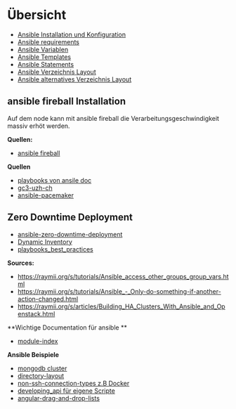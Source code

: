 # Übersicht
* [Ansible Installation und Konfiguration](../ansible-install-konfiguration)
* [Ansible requirements ](../ansible-erweitert-requirements)
* [Ansible Variablen](../ansible-variablen)
* [Ansible Templates](../ansible-templates)
* [Ansible Statements](../ansible-statements)
* [Ansible Verzeichnis Layout](../ansible-verzeichnis-layout)
* [Ansible alternatives Verzeichnis Layout](../ansible-alternativ-verzeichnis-layout)

## ansible fireball Installation

Auf dem node kann mit ansible fireball  die Verarbeitungsgeschwindigkeit massiv erhöt werden.

**Quellen:**
* [ansible fireball](https://linux.die.net/man/3/ansible.fireball)

**Quellen**

* [playbooks von ansile doc ](http://docs.ansible.com/ansible/playbooks.html)
* [gc3-uzh-ch](https://github.com/gc3-uzh-ch/ansible-playbooks)
* [ansible-pacemaker](https://github.com/styopa/ansible-pacemaker)

## Zero Downtime Deployment

* [ansible-zero-downtime-deployment](https://jaxenter.de/ansible-zero-downtime-deployment-50085)
* [Dynamic Inventory](http://docs.ansible.com/ansible/intro_dynamic_inventory.html#using-inventory-directories-and-multiple-inventory-sources)
* [playbooks_best_practices](https://docs.ansible.com/ansible/playbooks_best_practices.html)

**Sources:**
* https://raymii.org/s/tutorials/Ansible_access_other_groups_group_vars.html
* https://raymii.org/s/tutorials/Ansible_-_Only-do-something-if-another-action-changed.html
* https://raymii.org/s/articles/Building_HA_Clusters_With_Ansible_and_Openstack.html

**Wichtige Documentation für ansible **
* [module-index](http://docs.ansible.com/ansible/modules_by_category.html#module-index)

**Ansible Beispiele**
* [mongodb cluster](https://github.com/ansible/ansible-examples/tree/master/mongodb)
* [directory-layout](https://docs.ansible.com/ansible/playbooks_best_practices.html#directory-layout)
* [non-ssh-connection-types z.B Docker](http://docs.ansible.com/ansible/intro_inventory.html#non-ssh-connection-types)
* [developing_api für eigene Scripte](http://docs.ansible.com/ansible/dev_guide/developing_api.html)
* [angular-drag-and-drop-lists](https://github.com/ansible/angular-drag-and-drop-lists)
